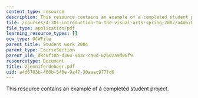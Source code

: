 ```yaml
---
content_type: resource
description: This resource contains an example of a completed student project.
file: /courses/4-301-introduction-to-the-visual-arts-spring-2007/a4d6703b460b540e9a4730aeac977fd6_2jenniferdeboer.pdf
file_type: application/pdf
learning_resource_types: []
ocw_type: OCWFile
parent_title: Student work 2004
parent_type: CourseSection
parent_uid: d8c0f18b-d364-943c-ca0d-62602a9d06f9
resourcetype: Document
title: 2jenniferdeboer.pdf
uid: a4d6703b-460b-540e-9a47-30aeac977fd6
---
```

This resource contains an example of a completed student project.